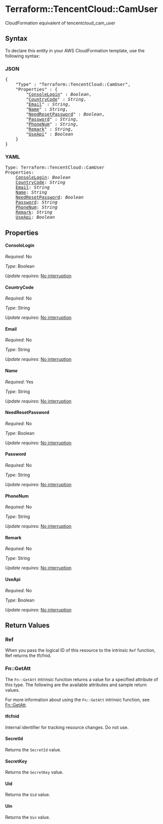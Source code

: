 # Terraform::TencentCloud::CamUser

CloudFormation equivalent of tencentcloud_cam_user

## Syntax

To declare this entity in your AWS CloudFormation template, use the following syntax:

### JSON

<pre>
{
    "Type" : "Terraform::TencentCloud::CamUser",
    "Properties" : {
        "<a href="#consolelogin" title="ConsoleLogin">ConsoleLogin</a>" : <i>Boolean</i>,
        "<a href="#countrycode" title="CountryCode">CountryCode</a>" : <i>String</i>,
        "<a href="#email" title="Email">Email</a>" : <i>String</i>,
        "<a href="#name" title="Name">Name</a>" : <i>String</i>,
        "<a href="#needresetpassword" title="NeedResetPassword">NeedResetPassword</a>" : <i>Boolean</i>,
        "<a href="#password" title="Password">Password</a>" : <i>String</i>,
        "<a href="#phonenum" title="PhoneNum">PhoneNum</a>" : <i>String</i>,
        "<a href="#remark" title="Remark">Remark</a>" : <i>String</i>,
        "<a href="#useapi" title="UseApi">UseApi</a>" : <i>Boolean</i>
    }
}
</pre>

### YAML

<pre>
Type: Terraform::TencentCloud::CamUser
Properties:
    <a href="#consolelogin" title="ConsoleLogin">ConsoleLogin</a>: <i>Boolean</i>
    <a href="#countrycode" title="CountryCode">CountryCode</a>: <i>String</i>
    <a href="#email" title="Email">Email</a>: <i>String</i>
    <a href="#name" title="Name">Name</a>: <i>String</i>
    <a href="#needresetpassword" title="NeedResetPassword">NeedResetPassword</a>: <i>Boolean</i>
    <a href="#password" title="Password">Password</a>: <i>String</i>
    <a href="#phonenum" title="PhoneNum">PhoneNum</a>: <i>String</i>
    <a href="#remark" title="Remark">Remark</a>: <i>String</i>
    <a href="#useapi" title="UseApi">UseApi</a>: <i>Boolean</i>
</pre>

## Properties

#### ConsoleLogin

_Required_: No

_Type_: Boolean

_Update requires_: [No interruption](https://docs.aws.amazon.com/AWSCloudFormation/latest/UserGuide/using-cfn-updating-stacks-update-behaviors.html#update-no-interrupt)

#### CountryCode

_Required_: No

_Type_: String

_Update requires_: [No interruption](https://docs.aws.amazon.com/AWSCloudFormation/latest/UserGuide/using-cfn-updating-stacks-update-behaviors.html#update-no-interrupt)

#### Email

_Required_: No

_Type_: String

_Update requires_: [No interruption](https://docs.aws.amazon.com/AWSCloudFormation/latest/UserGuide/using-cfn-updating-stacks-update-behaviors.html#update-no-interrupt)

#### Name

_Required_: Yes

_Type_: String

_Update requires_: [No interruption](https://docs.aws.amazon.com/AWSCloudFormation/latest/UserGuide/using-cfn-updating-stacks-update-behaviors.html#update-no-interrupt)

#### NeedResetPassword

_Required_: No

_Type_: Boolean

_Update requires_: [No interruption](https://docs.aws.amazon.com/AWSCloudFormation/latest/UserGuide/using-cfn-updating-stacks-update-behaviors.html#update-no-interrupt)

#### Password

_Required_: No

_Type_: String

_Update requires_: [No interruption](https://docs.aws.amazon.com/AWSCloudFormation/latest/UserGuide/using-cfn-updating-stacks-update-behaviors.html#update-no-interrupt)

#### PhoneNum

_Required_: No

_Type_: String

_Update requires_: [No interruption](https://docs.aws.amazon.com/AWSCloudFormation/latest/UserGuide/using-cfn-updating-stacks-update-behaviors.html#update-no-interrupt)

#### Remark

_Required_: No

_Type_: String

_Update requires_: [No interruption](https://docs.aws.amazon.com/AWSCloudFormation/latest/UserGuide/using-cfn-updating-stacks-update-behaviors.html#update-no-interrupt)

#### UseApi

_Required_: No

_Type_: Boolean

_Update requires_: [No interruption](https://docs.aws.amazon.com/AWSCloudFormation/latest/UserGuide/using-cfn-updating-stacks-update-behaviors.html#update-no-interrupt)

## Return Values

### Ref

When you pass the logical ID of this resource to the intrinsic `Ref` function, Ref returns the tfcfnid.

### Fn::GetAtt

The `Fn::GetAtt` intrinsic function returns a value for a specified attribute of this type. The following are the available attributes and sample return values.

For more information about using the `Fn::GetAtt` intrinsic function, see [Fn::GetAtt](https://docs.aws.amazon.com/AWSCloudFormation/latest/UserGuide/intrinsic-function-reference-getatt.html).

#### tfcfnid

Internal identifier for tracking resource changes. Do not use.

#### SecretId

Returns the <code>SecretId</code> value.

#### SecretKey

Returns the <code>SecretKey</code> value.

#### Uid

Returns the <code>Uid</code> value.

#### Uin

Returns the <code>Uin</code> value.

